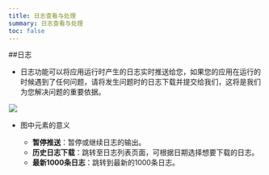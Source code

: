 ```yaml
---
title: 日志查看与处理
summary: 日志查看与处理
toc: false
---
```


##日志

- 日志功能可以将应用运行时产生的日志实时推送给您，如果您的应用在运行的时候遇到了任何问题，请将发生问题时的日志下载并提交给我们，这将是我们为您解决问题的重要依据。

<img src="https://static.goodrain.com/images/acp/docs/user-docs/myapps/V3.5/myapp-logs.png" style="border:1px solid #eee;max-width:100%" />

- 图中元素的意义

  - **暂停推送**：暂停或继续日志的输出。
  - **历史日志下载**：跳转至日志列表页面，可根据日期选择想要下载的日志。
  - **最新1000条日志**：跳转到最新的1000条日志。
